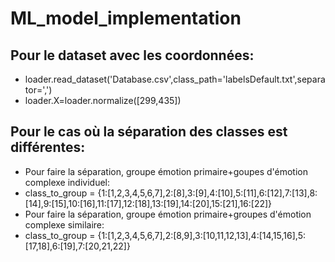 # ML_model_implementation

## Pour le dataset avec les coordonnées:
- loader.read_dataset('Database.csv',class_path='labelsDefault.txt',separator=',')
- loader.X=loader.normalize([299,435])

## Pour le cas où la séparation des classes est différentes:
- Pour faire la séparation, groupe émotion primaire+goupes d'émotion complexe individuel:
-   class_to_group = {1:[1,2,3,4,5,6,7],2:[8],3:[9],4:[10],5:[11],6:[12],7:[13],8:[14],9:[15],10:[16],11:[17],12:[18],13:[19],14:[20],15:[21],16:[22]}
- Pour faire la séparation, groupe émotion primaire+groupes d'émotion complexe similaire:
-   class_to_group = {1:[1,2,3,4,5,6,7],2:[8,9],3:[10,11,12,13],4:[14,15,16],5:[17,18],6:[19],7:[20,21,22]}
